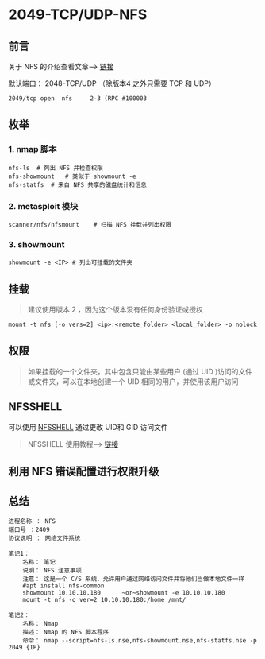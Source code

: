# 2049-TCP/UDP-NFS

## 前言

关于 NFS 的介绍查看文章--> [链接](../../../网络&系统/duan-kou-xie-yi/nfs-jie-shao.md)

默认端口： 2048-TCP/UDP （除版本4 之外只需要 TCP 和 UDP）

```shell
2049/tcp open  nfs     2-3 (RPC #100003
```

## 枚举

### 1. nmap 脚本

```shell
nfs-ls 	# 列出 NFS 并检查权限
nfs-showmount 	# 类似于 showmount -e
nfs-statfs 	# 来自 NFS 共享的磁盘统计和信息
```

### 2. metasploit 模块

```shell
scanner/nfs/nfsmount 	# 扫描 NFS 挂载并列出权限
```

### 3. showmount

```shell
showmount -e <IP> # 列出可挂载的文件夹
```

## 挂载

> 建议使用版本 2 ，因为这个版本没有任何身份验证或授权

```shell
mount -t nfs [-o vers=2] <ip>:<remote_folder> <local_folder> -o nolock
```

## 权限

> 如果挂载的一个文件夹，其中包含只能由某些用户 (通过 UID )访问的文件或文件夹，可以在本地创建一个 UID 相同的用户，并使用该用户访问

## NFSSHELL

可以使用 [NFSSHELL](https://github.com/NetDirect/nfsshell) 通过更改 UID和 GID 访问文件

> NFSSHELL 使用教程--> [链接](https://www.pentestpartners.com/security-blog/using-nfsshell-to-compromise-older-environments/)

## 利用 NFS 错误配置进行权限升级

## 总结

```shell
进程名称 ： NFS
端口号 ：2409
协议说明 ： 网络文件系统

笔记1：
	名称： 笔记
	说明： NFS 注意事项
	注意： 这是一个 C/S 系统，允许用户通过网络访问文件并将他们当做本地文件一样
	#apt install nfs-common
	showmount 10.10.10.180      ~or~showmount -e 10.10.10.180
	mount -t nfs -o ver=2 10.10.10.180:/home /mnt/

笔记2：
	名称： Nmap
	描述： Nmap 的 NFS 脚本程序
	命令： nmap --script=nfs-ls.nse,nfs-showmount.nse,nfs-statfs.nse -p 2049 {IP}
```
